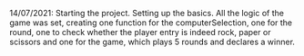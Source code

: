 14/07/2021: Starting the project. Setting up the basics. All the logic of the game was set, creating one function for the computerSelection, one for the round, one to check whether the player entry is indeed rock, paper or scissors and one for the game, which plays 5 rounds and declares a winner.